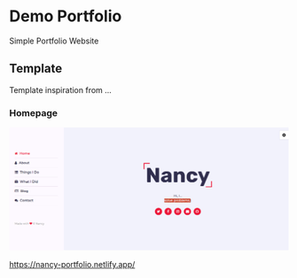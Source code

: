 # Demo Portfolio 

Simple Portfolio Website


## Template
Template inspiration from ...

### Homepage

<img src="images/img/main-port.png" alt="home"></img>

<a href="https://nancy-portfolio.netlify.app/">https://nancy-portfolio.netlify.app/</a>